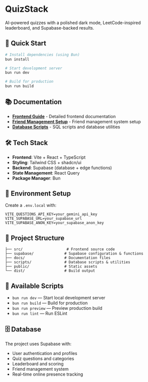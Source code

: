 # QuizStack

AI-powered quizzes with a polished dark mode, LeetCode-inspired leaderboard, and Supabase-backed results.

## 🚀 Quick Start

```sh
# Install dependencies (using Bun)
bun install

# Start development server
bun run dev

# Build for production
bun run build
```

## 📚 Documentation

- **[Frontend Guide](docs/README_FRONTEND.md)** - Detailed frontend documentation
- **[Friend Management Setup](docs/README_FRONTEND.md)** - Friend management system setup
- **[Database Scripts](scripts/)** - SQL scripts and database utilities

## 🛠️ Tech Stack

- **Frontend**: Vite + React + TypeScript
- **Styling**: Tailwind CSS + shadcn/ui
- **Backend**: Supabase (database + edge functions)
- **State Management**: React Query
- **Package Manager**: Bun

## 🔧 Environment Setup

Create a `.env.local` with:

```env
VITE_QUESTIONS_API_KEY=your_gemini_api_key
VITE_SUPABASE_URL=your_supabase_url
VITE_SUPABASE_ANON_KEY=your_supabase_anon_key
```

## 📁 Project Structure

```
├── src/                    # Frontend source code
├── supabase/              # Supabase configuration & functions
├── docs/                  # Documentation files
├── scripts/               # Database scripts & utilities
├── public/                # Static assets
└── dist/                  # Build output
```

## 🎯 Available Scripts

- `bun run dev` — Start local development server
- `bun run build` — Build for production
- `bun run preview` — Preview production build
- `bun run lint` — Run ESLint

## 🗄️ Database

The project uses Supabase with:
- User authentication and profiles
- Quiz questions and categories
- Leaderboard and scoring
- Friend management system
- Real-time online presence tracking

